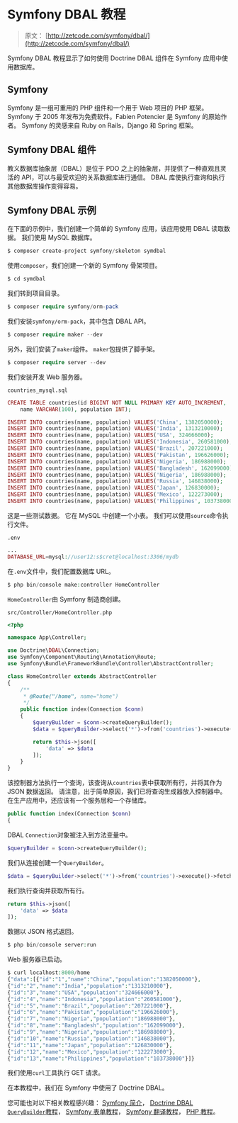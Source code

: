 # Symfony DBAL 教程

> 原文： [http://zetcode.com/symfony/dbal/](http://zetcode.com/symfony/dbal/)

Symfony DBAL 教程显示了如何使用 Doctrine DBAL 组件在 Symfony 应用中使用数据库。

## Symfony

Symfony 是一组可重用的 PHP 组件和一个用于 Web 项目的 PHP 框架。 Symfony 于 2005 年发布为免费软件。Fabien Potencier 是 Symfony 的原始作者。 Symfony 的灵感来自 Ruby on Rails，Django 和 Spring 框架。

## Symfony DBAL 组件

教义数据库抽象层（DBAL）是位于 PDO 之上的抽象层，并提供了一种直观且灵活的 API，可以与最受欢迎的关系数据库进行通信。 DBAL 库使执行查询和执行其他数据库操作变得容易。

## Symfony DBAL 示例

在下面的示例中，我们创建一个简单的 Symfony 应用，该应用使用 DBAL 读取数据。 我们使用 MySQL 数据库。

```php
$ composer create-project symfony/skeleton symdbal

```

使用`composer`，我们创建一个新的 Symfony 骨架项目。

```php
$ cd symdbal

```

我们转到项目目录。

```php
$ composer require symfony/orm-pack

```

我们安装`symfony/orm-pack`，其中包含 DBAL API。

```php
$ composer require maker --dev

```

另外，我们安装了`maker`组件。 `maker`包提供了脚手架。

```php
$ composer require server --dev

```

我们安装开发 Web 服务器。

`countries_mysql.sql`

```php
CREATE TABLE countries(id BIGINT NOT NULL PRIMARY KEY AUTO_INCREMENT, 
    name VARCHAR(100), population INT);

INSERT INTO countries(name, population) VALUES('China', 1382050000);
INSERT INTO countries(name, population) VALUES('India', 1313210000);
INSERT INTO countries(name, population) VALUES('USA', 324666000);
INSERT INTO countries(name, population) VALUES('Indonesia', 260581000);
INSERT INTO countries(name, population) VALUES('Brazil', 207221000);
INSERT INTO countries(name, population) VALUES('Pakistan', 196626000);
INSERT INTO countries(name, population) VALUES('Nigeria', 186988000);
INSERT INTO countries(name, population) VALUES('Bangladesh', 162099000);
INSERT INTO countries(name, population) VALUES('Nigeria', 186988000);
INSERT INTO countries(name, population) VALUES('Russia', 146838000);
INSERT INTO countries(name, population) VALUES('Japan', 126830000);
INSERT INTO countries(name, population) VALUES('Mexico', 122273000);
INSERT INTO countries(name, population) VALUES('Philippines', 103738000);

```

这是一些测试数据。 它在 MySQL 中创建一个小表。 我们可以使用`source`命令执行文件。

`.env`

```php
...
DATABASE_URL=mysql://user12:s$cret@localhost:3306/mydb

```

在`.env`文件中，我们配置数据库 URL。

```php
$ php bin/console make:controller HomeController

```

`HomeController`由 Symfony 制造商创建。

`src/Controller/HomeController.php`

```php
<?php

namespace App\Controller;

use Doctrine\DBAL\Connection;
use Symfony\Component\Routing\Annotation\Route;
use Symfony\Bundle\FrameworkBundle\Controller\AbstractController;

class HomeController extends AbstractController
{
    /**
     * @Route("/home", name="home")
     */
    public function index(Connection $conn)
    {
        $queryBuilder = $conn->createQueryBuilder();
        $data = $queryBuilder->select('*')->from('countries')->execute()->fetchAll();

        return $this->json([
            'data' => $data
        ]);
    }
}

```

该控制器方法执行一个查询，该查询从`countries`表中获取所有行，并将其作为 JSON 数据返回。 请注意，出于简单原因，我们已将查询生成器放入控制器中。 在生产应用中，还应该有一个服务层和一个存储库。

```php
public function index(Connection $conn)
{

```

DBAL `Connection`对象被注入到方法变量中。

```php
$queryBuilder = $conn->createQueryBuilder();

```

我们从连接创建一个`QueryBuilder`。

```php
$data = $queryBuilder->select('*')->from('countries')->execute()->fetchAll();

```

我们执行查询并获取所有行。

```php
return $this->json([
    'data' => $data
]);

```

数据以 JSON 格式返回。

```php
$ php bin/console server:run

```

Web 服务器已启动。

```php
$ curl localhost:8000/home
{"data":[{"id":"1","name":"China","population":"1382050000"},
{"id":"2","name":"India","population":"1313210000"},
{"id":"3","name":"USA","population":"324666000"},
{"id":"4","name":"Indonesia","population":"260581000"},
{"id":"5","name":"Brazil","population":"207221000"},
{"id":"6","name":"Pakistan","population":"196626000"},
{"id":"7","name":"Nigeria","population":"186988000"},
{"id":"8","name":"Bangladesh","population":"162099000"},
{"id":"9","name":"Nigeria","population":"186988000"},
{"id":"10","name":"Russia","population":"146838000"},
{"id":"11","name":"Japan","population":"126830000"},
{"id":"12","name":"Mexico","population":"122273000"},
{"id":"13","name":"Philippines","population":"103738000"}]}

```

我们使用`curl`工具执行 GET 请求。

在本教程中，我们在 Symfony 中使用了 Doctrine DBAL。

您可能也对以下相关教程感兴趣： [Symfony 简介](/symfony/intro/)， [Doctrine DBAL `QueryBuilder`教程](/doctrine/querybuilder/)， [Symfony 表单教程](/symfony/form/)， [Symfony 翻译教程](/symfony/translation/)， [PHP 教程](/lang/php/)。
